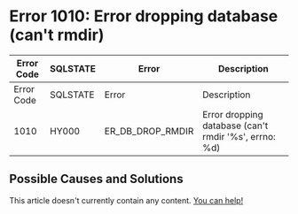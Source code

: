 
# Error 1010: Error dropping database (can't rmdir)


| Error Code | SQLSTATE | Error | Description |
| --- | --- | --- | --- |
| Error Code | SQLSTATE | Error | Description |
| 1010 | HY000 | ER_DB_DROP_RMDIR | Error dropping database (can't rmdir '%s', errno: %d) |




## Possible Causes and Solutions


This article doesn't currently contain any content. [You can help!](/en/writing-and-editing-knowledge-base-articles/)

